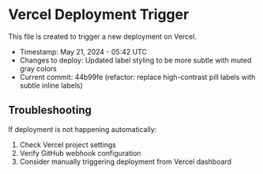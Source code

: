# Vercel Deployment Trigger

This file is created to trigger a new deployment on Vercel.

- Timestamp: May 21, 2024 - 05:42 UTC
- Changes to deploy: Updated label styling to be more subtle with muted gray colors
- Current commit: 44b99fe (refactor: replace high-contrast pill labels with subtle inline labels)

## Troubleshooting

If deployment is not happening automatically:
1. Check Vercel project settings
2. Verify GitHub webhook configuration
3. Consider manually triggering deployment from Vercel dashboard

